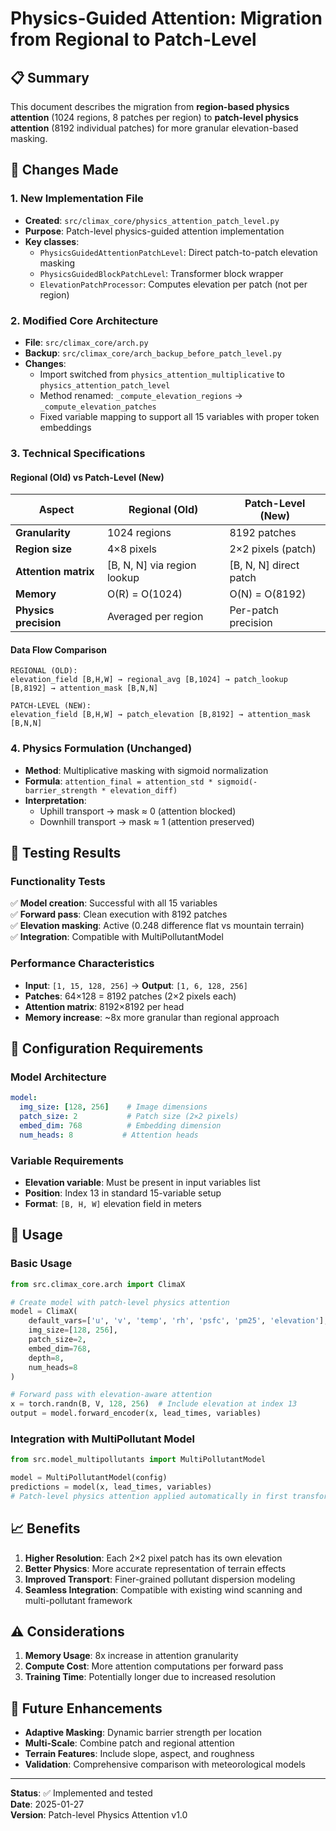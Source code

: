 # Physics-Guided Attention: Migration from Regional to Patch-Level

## 📋 Summary

This document describes the migration from **region-based physics attention** (1024 regions, 8 patches per region) to **patch-level physics attention** (8192 individual patches) for more granular elevation-based masking.

## 🔄 Changes Made

### 1. New Implementation File
- **Created**: `src/climax_core/physics_attention_patch_level.py`
- **Purpose**: Patch-level physics-guided attention implementation
- **Key classes**:
  - `PhysicsGuidedAttentionPatchLevel`: Direct patch-to-patch elevation masking
  - `PhysicsGuidedBlockPatchLevel`: Transformer block wrapper  
  - `ElevationPatchProcessor`: Computes elevation per patch (not per region)

### 2. Modified Core Architecture
- **File**: `src/climax_core/arch.py`
- **Backup**: `src/climax_core/arch_backup_before_patch_level.py`
- **Changes**:
  - Import switched from `physics_attention_multiplicative` to `physics_attention_patch_level`
  - Method renamed: `_compute_elevation_regions` → `_compute_elevation_patches`
  - Fixed variable mapping to support all 15 variables with proper token embeddings

### 3. Technical Specifications

#### Regional (Old) vs Patch-Level (New)
| Aspect | Regional (Old) | Patch-Level (New) |
|--------|---------------|-------------------|
| **Granularity** | 1024 regions | 8192 patches |
| **Region size** | 4×8 pixels | 2×2 pixels (patch) |
| **Attention matrix** | [B, N, N] via region lookup | [B, N, N] direct patch |
| **Memory** | O(R) = O(1024) | O(N) = O(8192) |
| **Physics precision** | Averaged per region | Per-patch precision |

#### Data Flow Comparison
```
REGIONAL (OLD):
elevation_field [B,H,W] → regional_avg [B,1024] → patch_lookup [B,8192] → attention_mask [B,N,N]

PATCH-LEVEL (NEW):
elevation_field [B,H,W] → patch_elevation [B,8192] → attention_mask [B,N,N]
```

### 4. Physics Formulation (Unchanged)
- **Method**: Multiplicative masking with sigmoid normalization
- **Formula**: `attention_final = attention_std * sigmoid(-barrier_strength * elevation_diff)`
- **Interpretation**: 
  - Uphill transport → mask ≈ 0 (attention blocked)
  - Downhill transport → mask ≈ 1 (attention preserved)

## 🧪 Testing Results

### Functionality Tests
✅ **Model creation**: Successful with all 15 variables  
✅ **Forward pass**: Clean execution with 8192 patches  
✅ **Elevation masking**: Active (0.248 difference flat vs mountain terrain)  
✅ **Integration**: Compatible with MultiPollutantModel  

### Performance Characteristics
- **Input**: `[1, 15, 128, 256]` → **Output**: `[1, 6, 128, 256]`
- **Patches**: 64×128 = 8192 patches (2×2 pixels each)
- **Attention matrix**: 8192×8192 per head
- **Memory increase**: ~8x more granular than regional approach

## 🔧 Configuration Requirements

### Model Architecture
```yaml
model:
  img_size: [128, 256]    # Image dimensions
  patch_size: 2           # Patch size (2×2 pixels)
  embed_dim: 768          # Embedding dimension
  num_heads: 8           # Attention heads
```

### Variable Requirements
- **Elevation variable**: Must be present in input variables list
- **Position**: Index 13 in standard 15-variable setup
- **Format**: `[B, H, W]` elevation field in meters

## 🚀 Usage

### Basic Usage
```python
from src.climax_core.arch import ClimaX

# Create model with patch-level physics attention
model = ClimaX(
    default_vars=['u', 'v', 'temp', 'rh', 'psfc', 'pm25', 'elevation'],
    img_size=[128, 256],
    patch_size=2,
    embed_dim=768,
    depth=8,
    num_heads=8
)

# Forward pass with elevation-aware attention
x = torch.randn(B, V, 128, 256)  # Include elevation at index 13
output = model.forward_encoder(x, lead_times, variables)
```

### Integration with MultiPollutant Model
```python
from src.model_multipollutants import MultiPollutantModel

model = MultiPollutantModel(config)
predictions = model(x, lead_times, variables)
# Patch-level physics attention applied automatically in first transformer block
```

## 📈 Benefits

1. **Higher Resolution**: Each 2×2 pixel patch has its own elevation
2. **Better Physics**: More accurate representation of terrain effects
3. **Improved Transport**: Finer-grained pollutant dispersion modeling
4. **Seamless Integration**: Compatible with existing wind scanning and multi-pollutant framework

## ⚠️ Considerations

1. **Memory Usage**: 8x increase in attention granularity
2. **Compute Cost**: More attention computations per forward pass
3. **Training Time**: Potentially longer due to increased resolution

## 🔮 Future Enhancements

- **Adaptive Masking**: Dynamic barrier strength per location
- **Multi-Scale**: Combine patch and regional attention
- **Terrain Features**: Include slope, aspect, and roughness
- **Validation**: Comprehensive comparison with meteorological models

---
**Status**: ✅ Implemented and tested  
**Date**: 2025-01-27  
**Version**: Patch-level Physics Attention v1.0
